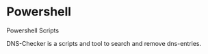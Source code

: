 # Powershell
Powershell Scripts

DNS-Checker is a scripts and tool to search and remove dns-entries.